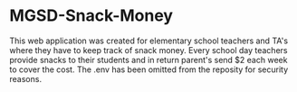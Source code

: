 # MGSD-Snack-Money
This web application was created for elementary school teachers and TA's where they have to keep track of snack money. Every school day teachers provide snacks to their students and in return parent's send $2 each week to cover the cost. The .env has been omitted from the reposity for security reasons.

